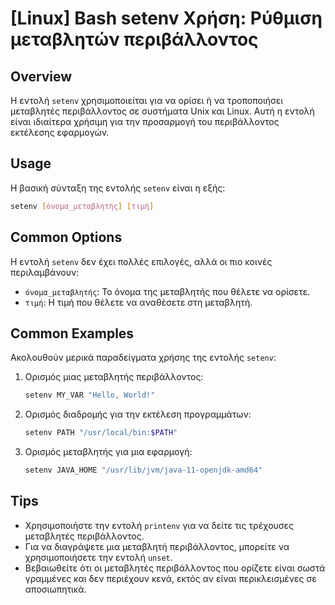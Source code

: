 # [Linux] Bash setenv Χρήση: Ρύθμιση μεταβλητών περιβάλλοντος

## Overview
Η εντολή `setenv` χρησιμοποιείται για να ορίσει ή να τροποποιήσει μεταβλητές περιβάλλοντος σε συστήματα Unix και Linux. Αυτή η εντολή είναι ιδιαίτερα χρήσιμη για την προσαρμογή του περιβάλλοντος εκτέλεσης εφαρμογών.

## Usage
Η βασική σύνταξη της εντολής `setenv` είναι η εξής:

```bash
setenv [όνομα_μεταβλητής] [τιμή]
```

## Common Options
Η εντολή `setenv` δεν έχει πολλές επιλογές, αλλά οι πιο κοινές περιλαμβάνουν:

- `όνομα_μεταβλητής`: Το όνομα της μεταβλητής που θέλετε να ορίσετε.
- `τιμή`: Η τιμή που θέλετε να αναθέσετε στη μεταβλητή.

## Common Examples
Ακολουθούν μερικά παραδείγματα χρήσης της εντολής `setenv`:

1. Ορισμός μιας μεταβλητής περιβάλλοντος:
   ```bash
   setenv MY_VAR "Hello, World!"
   ```

2. Ορισμός διαδρομής για την εκτέλεση προγραμμάτων:
   ```bash
   setenv PATH "/usr/local/bin:$PATH"
   ```

3. Ορισμός μεταβλητής για μια εφαρμογή:
   ```bash
   setenv JAVA_HOME "/usr/lib/jvm/java-11-openjdk-amd64"
   ```

## Tips
- Χρησιμοποιήστε την εντολή `printenv` για να δείτε τις τρέχουσες μεταβλητές περιβάλλοντος.
- Για να διαγράψετε μια μεταβλητή περιβάλλοντος, μπορείτε να χρησιμοποιήσετε την εντολή `unset`.
- Βεβαιωθείτε ότι οι μεταβλητές περιβάλλοντος που ορίζετε είναι σωστά γραμμένες και δεν περιέχουν κενά, εκτός αν είναι περικλεισμένες σε αποσιωπητικά.